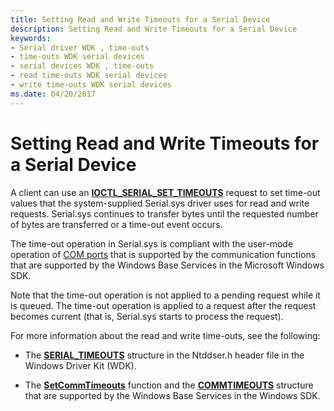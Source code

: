 ```yaml
---
title: Setting Read and Write Timeouts for a Serial Device
description: Setting Read and Write Timeouts for a Serial Device
keywords:
- Serial driver WDK , time-outs
- time-outs WDK serial devices
- serial devices WDK , time-outs
- read time-outs WDK serial devices
- write time-outs WDK serial devices
ms.date: 04/20/2017
---
```


# Setting Read and Write Timeouts for a Serial Device

A client can use an [**IOCTL\_SERIAL\_SET\_TIMEOUTS**](/windows-hardware/drivers/ddi/ntddser/ni-ntddser-ioctl_serial_set_timeouts) request to set time-out values that the system-supplied Serial.sys driver uses for read and write requests. Serial.sys continues to transfer bytes until the requested number of bytes are transferred or a time-out event occurs.

The time-out operation in Serial.sys is compliant with the user-mode operation of [COM ports](configuration-of-com-ports.md) that is supported by the communication functions that are supported by the Windows Base Services in the Microsoft Windows SDK.

Note that the time-out operation is not applied to a pending request while it is queued. The time-out operation is applied to a request after the request becomes current (that is, Serial.sys starts to process the request).

For more information about the read and write time-outs, see the following:

- The [**SERIAL\_TIMEOUTS**](/windows-hardware/drivers/ddi/ntddser/ns-ntddser-_serial_timeouts) structure in the Ntddser.h header file in the Windows Driver Kit (WDK).

- The [**SetCommTimeouts**](/windows/win32/api/winbase/nf-winbase-setcommtimeouts) function and the [**COMMTIMEOUTS**](/windows/win32/api/winbase/ns-winbase-commtimeouts) structure that are supported by the Windows Base Services in the Windows SDK.
